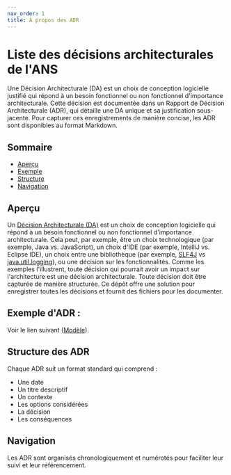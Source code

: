 ```yaml
---
nav_order: 1
title: À propos des ADR
---
```

<!-- markdownlint-disable MD025 -->
# Liste des décisions architecturales de l'ANS

Une Décision Architecturale (DA) est un choix de conception logicielle justifié qui répond à un besoin fonctionnel ou non fonctionnel d'importance architecturale.
Cette décision est documentée dans un Rapport de Décision Architecturale (ADR), qui détaille une DA unique et sa justification sous-jacente.
Pour capturer ces enregistrements de manière concise, les ADR sont disponibles au format Markdown.

## Sommaire

* [Aperçu](#aperçu)
* [Exemple](#exemple-d-adr)
* [Structure](#structure-des-adr)
* [Navigation](#navigation)

## Aperçu

Un [Décision Architecturale (DA)](https://en.wikipedia.org/wiki/Architectural_decision) est un choix de conception logicielle qui répond à un besoin fonctionnel ou non fonctionnel d'importance architecturale.
Cela peut, par exemple, être un choix technologique (par exemple, Java vs. JavaScript), un choix d'IDE (par exemple, IntelliJ vs. Eclipse IDE), un choix entre une bibliothèque (par exemple, [SLF4J](https://www.slf4j.org/) vs [java.util.logging](https://docs.oracle.com/javase/8/docs/api/java/util/logging/package-summary.html)), ou une décision sur les fonctionnalités.
Comme les exemples l'illustrent, toute décision qui pourrait avoir un impact sur l'architecture est une décision architecturale.
Toute décision doit être capturée de manière structurée. Ce dépôt offre une solution pour enregistrer toutes les décisions et fournit des fichiers pour les documenter.

## Exemple d'ADR : 
Voir le lien suivant ([Modèle](https://github.com/ansforge/ans-architecture-adr/blob/main/docs/decisions/0000-modele-adr.md)).

## Structure des ADR

Chaque ADR suit un format standard qui comprend :
- Une date
- Un titre descriptif
- Un contexte
- Les options considérées
- La décision
- Les conséquences

## Navigation

Les ADR sont organisés chronologiquement et numérotés pour faciliter leur suivi et leur référencement.